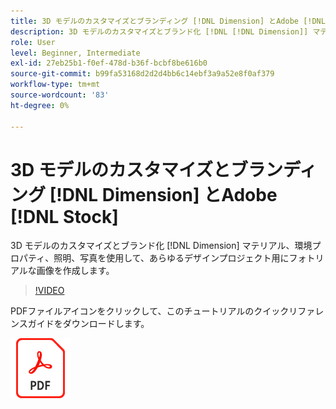 ```yaml
---
title: 3D モデルのカスタマイズとブランディング [!DNL Dimension] とAdobe [!DNL Stock]
description: 3D モデルのカスタマイズとブランド化 [!DNL [!DNL Dimension]] マテリアル、環境プロパティ、照明、写真を使用して、あらゆるデザインプロジェクト用にフォトリアルな画像を作成します
role: User
level: Beginner, Intermediate
exl-id: 27eb25b1-f0ef-478d-b36f-bcbf8be616b0
source-git-commit: b99fa53168d2d2d4bb6c14ebf3a9a52e8f0af379
workflow-type: tm+mt
source-wordcount: '83'
ht-degree: 0%

---
```


# 3D モデルのカスタマイズとブランディング [!DNL Dimension] とAdobe [!DNL Stock]

3D モデルのカスタマイズとブランド化 [!DNL Dimension] マテリアル、環境プロパティ、照明、写真を使用して、あらゆるデザインプロジェクト用にフォトリアルな画像を作成します。

>[!VIDEO](https://video.tv.adobe.com/v/331005?hidetitle=true)

PDFファイルアイコンをクリックして、このチュートリアルのクイックリファレンスガイドをダウンロードします。

[![PDFファイルアイコン ](../assets/acrobat_PDF_96.png)](../quick-reference/SkiptheShootGettheShot.pdf)

